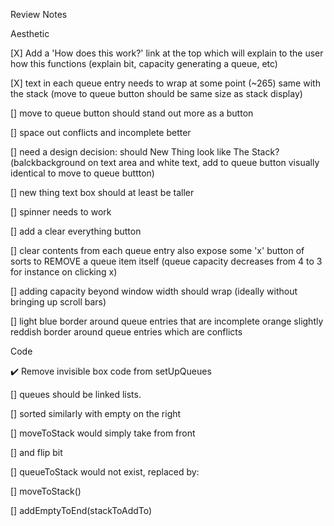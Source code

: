 Review Notes

Aesthetic

[X] Add a 'How does this work?' link at the top which will explain to the user how this functions (explain bit, capacity generating a queue, etc)

[X] text in each queue entry needs to wrap at some point (~265)
same with the stack (move to queue button should be same size as stack display)

[] move to queue button should stand out more as a button


[] space out conflicts and incomplete better

[] need a design decision: should New Thing look like The Stack?
(balckbackground on text area and white text, add to queue button visually identical
to move to queue buttton)

[] new thing text box should at least be taller

[] spinner needs to work

[] add a clear everything button

[] clear contents from each queue entry
also expose some 'x' button of sorts to REMOVE a queue item itself
(queue capacity decreases from 4 to 3 for instance on clicking x)

[] adding capacity beyond window width should wrap 
(ideally without bringing up scroll bars)

[] light blue border around queue entries that are incomplete
orange slightly reddish border around queue entries which are conflicts

Code

✔️ Remove invisible box code from setUpQueues

[] queues should be linked lists.

[] sorted similarly with empty on the right

[] moveToStack would simply take from front

[] and flip bit

[] queueToStack would not exist, replaced by:

 [] moveToStack()

 [] addEmptyToEnd(stackToAddTo)


 